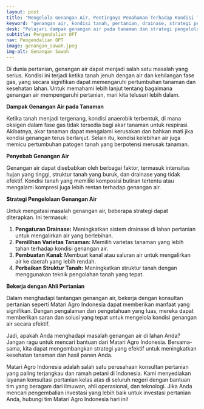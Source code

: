 ```yaml
---
layout: post
title: "Mengelola Genangan Air, Pentingnya Pemahaman Terhadap Kondisi Tanah dalam Pertanian"
keyword: "genangan air, kondisi tanah, pertanian, drainase, strategi pengelolaan, Matari Agro Indonesia"
desk: "Pelajari dampak genangan air pada tanaman dan strategi pengelolaannya dalam pertanian dengan bimbingan Matari Agro Indonesia. Dengan pengalaman dan pengetahuan yang luas, kami siap membantu Anda mengatasi tantangan ini dan meningkatkan hasil panen secara efektif"
subtitle: Pengendalian OPT
nav: Pengendalian OPT
image: genangan_sawah.jpeg
img-alt: Genangan Sawah
---
```


Di dunia pertanian, genangan air dapat menjadi salah satu masalah yang serius. Kondisi ini terjadi ketika tanah jenuh dengan air dan kehilangan fase gas, yang secara signifikan dapat memengaruhi pertumbuhan tanaman dan kesehatan lahan. Untuk memahami lebih lanjut tentang bagaimana genangan air mempengaruhi pertanian, mari kita telusuri lebih dalam.

**Dampak Genangan Air pada Tanaman**

Ketika tanah menjadi tergenang, kondisi anaerobik terbentuk, di mana oksigen dalam fase gas tidak tersedia bagi akar tanaman untuk respirasi. Akibatnya, akar tanaman dapat mengalami kerusakan dan bahkan mati jika kondisi genangan terus berlanjut. Selain itu, kondisi kelebihan air juga memicu pertumbuhan patogen tanah yang berpotensi merusak tanaman.

**Penyebab Genangan Air**

Genangan air dapat disebabkan oleh berbagai faktor, termasuk intensitas hujan yang tinggi, struktur tanah yang buruk, dan drainase yang tidak efektif. Kondisi tanah yang memiliki komposisi butiran tertentu atau mengalami kompresi juga lebih rentan terhadap genangan air.

**Strategi Pengelolaan Genangan Air**

Untuk mengatasi masalah genangan air, beberapa strategi dapat diterapkan. Ini termasuk:
1. **Pengaturan Drainase:** Meningkatkan sistem drainase di lahan pertanian untuk mengalirkan air yang berlebihan.
2. **Pemilihan Varietas Tanaman:** Memilih varietas tanaman yang lebih tahan terhadap kondisi genangan air.
3. **Pembuatan Kanal:** Membuat kanal atau saluran air untuk mengalirkan air ke daerah yang lebih rendah.
4. **Perbaikan Struktur Tanah:** Meningkatkan struktur tanah dengan menggunakan teknik pengolahan tanah yang tepat.

**Bekerja dengan Ahli Pertanian**

Dalam menghadapi tantangan genangan air, bekerja dengan konsultan pertanian seperti Matari Agro Indonesia dapat memberikan manfaat yang signifikan. Dengan pengalaman dan pengetahuan yang luas, mereka dapat memberikan saran dan solusi yang tepat untuk mengelola kondisi genangan air secara efektif.

Jadi, apakah Anda menghadapi masalah genangan air di lahan Anda? Jangan ragu untuk mencari bantuan dari Matari Agro Indonesia. Bersama-sama, kita dapat mengembangkan strategi yang efektif untuk meningkatkan kesehatan tanaman dan hasil panen Anda.

Matari Agro Indonesia adalah salah satu perusahaan konsultan pertanian yang paling terjangkau dan ramah petani di Indonesia. Kami menyediakan layanan konsultasi pertanian kelas atas di seluruh negeri dengan bantuan tim yang beragam dari ilmuwan, ahli operasional, dan teknologi. Jika Anda mencari pengembalian investasi yang lebih baik untuk investasi pertanian Anda, hubungi tim Matari Agro Indonesia hari ini!

